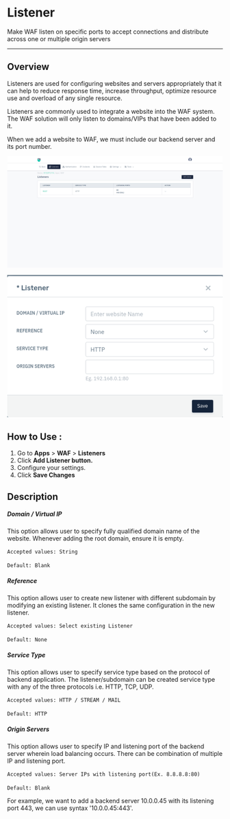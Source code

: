 # Listener 
Make WAF listen on specific ports to accept connections and distribute across one or multiple origin servers

---

## Overview 
Listeners are used for configuring websites and servers appropriately that it can help to reduce response time, increase throughput, optimize resource use and overload of any single resource. 

Listeners are commonly used to integrate a website into the WAF system. The WAF solution will only listen to domains/VIPs that have been added to it.

When we add a website to WAF, we must include our backend server and its port number.

![Listener](/img/waf/v8/docs/listeners.png)

![Listener](/img/waf/v7/docs/addinglisteners.png)

## How to Use :
1. Go to **Apps** > **WAF** > **Listeners**
2. Click **Add Listener button.**
3. Configure your settings.
4. Click **Save Changes**

## Description 
##### **Domain / Virtual IP**
This option allows user to specify fully qualified domain name of the website. Whenever adding the root domain, ensure it is empty.

    Accepted values: String

    Default: Blank 

##### **Reference**
This option allows user to create new listener with different subdomain by modifying an existing listener. It clones the same configuration in the new listener.

    Accepted values: Select existing Listener

    Default: None 

##### **Service Type**
This option allows user to specify service type based on the protocol of backend application. The listener/subdomain can be created service type with any of the three protocols i.e. HTTP, TCP, UDP.

    Accepted values: HTTP / STREAM / MAIL

    Default: HTTP 

##### **Origin Servers**
This option allows user to specify IP and listening port of the backend server wherein load balancing occurs. There can be combination of multiple IP and listening port.

    Accepted values: Server IPs with listening port(Ex. 8.8.8.8:80)

    Default: Blank 

For example, we want to add a backend server 10.0.0.45 with its listening port 443, we can use syntax '10.0.0.45:443'.
